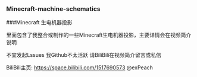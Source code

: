 ### Minecraft-machine-schematics
###Minecraft 生电机器投影

里面包含了我整合或制作的一些Minecraft生电机器投影，主要详情会在视频简介说明

不宜发起Lssues 我Github不太活跃 请BiliBili在视频简介留言或私信

BiliBili主页: https://space.bilibili.com/1517690573  @exPeach
